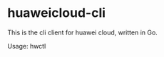 # huaweicloud-cli

This is the cli client for huawei cloud, written in Go. 

Usage:
  hwctl <service> <action> 
